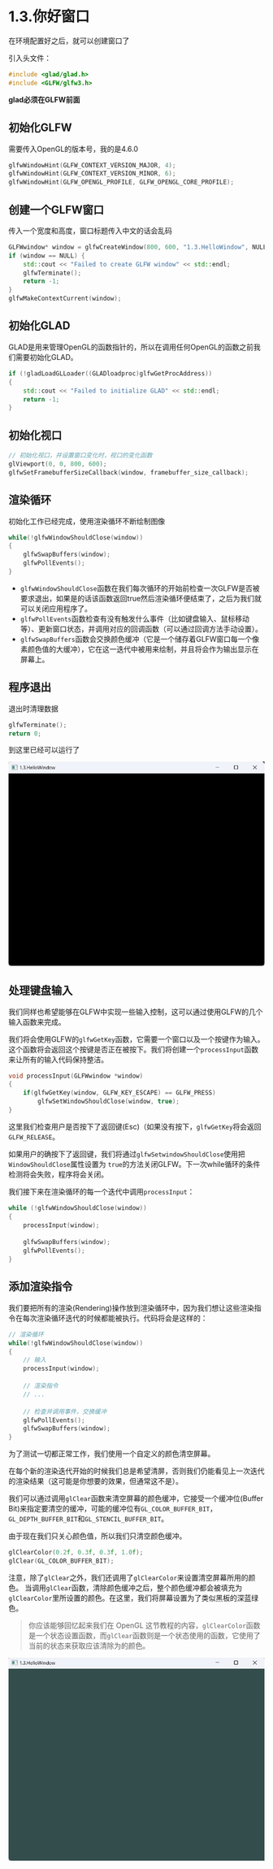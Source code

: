 # 1.3.你好窗口

在环境配置好之后，就可以创建窗口了

引入头文件：

```cpp
#include <glad/glad.h>
#include <GLFW/glfw3.h>
```

**glad必须在GLFW前面**

## 初始化GLFW

需要传入OpenGL的版本号，我的是4.6.0

```cpp
glfwWindowHint(GLFW_CONTEXT_VERSION_MAJOR, 4);
glfwWindowHint(GLFW_CONTEXT_VERSION_MINOR, 6);
glfwWindowHint(GLFW_OPENGL_PROFILE, GLFW_OPENGL_CORE_PROFILE);
```

## 创建一个GLFW窗口

传入一个宽度和高度，窗口标题传入中文的话会乱码

```cpp
GLFWwindow* window = glfwCreateWindow(800, 600, "1.3.HelloWindow", NULL, NULL);
if (window == NULL) {
    std::cout << "Failed to create GLFW window" << std::endl;
    glfwTerminate();
    return -1;
}
glfwMakeContextCurrent(window);
```

## 初始化GLAD

GLAD是用来管理OpenGL的函数指针的，所以在调用任何OpenGL的函数之前我们需要初始化GLAD。

```cpp
if (!gladLoadGLLoader((GLADloadproc)glfwGetProcAddress))
{
    std::cout << "Failed to initialize GLAD" << std::endl;
    return -1;
}
```

## 初始化视口

```cpp
// 初始化视口，并设置窗口变化时，视口的变化函数
glViewport(0, 0, 800, 600);
glfwSetFramebufferSizeCallback(window, framebuffer_size_callback);
```

## 渲染循环

初始化工作已经完成，使用渲染循环不断绘制图像

```cpp
while(!glfwWindowShouldClose(window))
{
    glfwSwapBuffers(window);
    glfwPollEvents();    
}
```

- `glfwWindowShouldClose`函数在我们每次循环的开始前检查一次GLFW是否被要求退出，如果是的话该函数返回true然后渲染循环便结束了，之后为我们就可以关闭应用程序了。
- `glfwPollEvents`函数检查有没有触发什么事件（比如键盘输入、鼠标移动等）、更新窗口状态，并调用对应的回调函数（可以通过回调方法手动设置）。
- `glfwSwapBuffers`函数会交换颜色缓冲（它是一个储存着GLFW窗口每一个像素颜色值的大缓冲），它在这一迭代中被用来绘制，并且将会作为输出显示在屏幕上。


## 程序退出

退出时清理数据

```cpp
glfwTerminate();
return 0;
```

到这里已经可以运行了

![窗口](../assets/img/1.3.1.png)

## 处理键盘输入

我们同样也希望能够在GLFW中实现一些输入控制，这可以通过使用GLFW的几个输入函数来完成。

我们将会使用GLFW的`glfwGetKey`函数，它需要一个窗口以及一个按键作为输入。这个函数将会返回这个按键是否正在被按下。我们将创建一个`processInput`函数来让所有的输入代码保持整洁。

```cpp
void processInput(GLFWwindow *window)
{
    if(glfwGetKey(window, GLFW_KEY_ESCAPE) == GLFW_PRESS)
        glfwSetWindowShouldClose(window, true);
}
```

这里我们检查用户是否按下了返回键(Esc)（如果没有按下，`glfwGetKey`将会返回`GLFW_RELEASE`。

如果用户的确按下了返回键，我们将通过`glfwSetwindowShouldClose`使用把`WindowShouldClose`属性设置为 `true`的方法关闭GLFW。下一次while循环的条件检测将会失败，程序将会关闭。

我们接下来在渲染循环的每一个迭代中调用`processInput`：

```cpp
while (!glfwWindowShouldClose(window))
{
    processInput(window);

    glfwSwapBuffers(window);
    glfwPollEvents();
}
```

## 添加渲染指令

我们要把所有的渲染(Rendering)操作放到渲染循环中，因为我们想让这些渲染指令在每次渲染循环迭代的时候都能被执行。代码将会是这样的：

```cpp
// 渲染循环
while(!glfwWindowShouldClose(window))
{
    // 输入
    processInput(window);

    // 渲染指令
    // ...

    // 检查并调用事件，交换缓冲
    glfwPollEvents();
    glfwSwapBuffers(window);
}
```


为了测试一切都正常工作，我们使用一个自定义的颜色清空屏幕。

在每个新的渲染迭代开始的时候我们总是希望清屏，否则我们仍能看见上一次迭代的渲染结果（这可能是你想要的效果，但通常这不是）。

我们可以通过调用`glClear`函数来清空屏幕的颜色缓冲，它接受一个缓冲位(Buffer Bit)来指定要清空的缓冲，可能的缓冲位有`GL_COLOR_BUFFER_BIT`，`GL_DEPTH_BUFFER_BIT`和`GL_STENCIL_BUFFER_BIT`。

由于现在我们只关心颜色值，所以我们只清空颜色缓冲。

```cpp
glClearColor(0.2f, 0.3f, 0.3f, 1.0f);
glClear(GL_COLOR_BUFFER_BIT);
```

注意，除了`glClear`之外，我们还调用了`glClearColor`来设置清空屏幕所用的颜色。
当调用`glClear`函数，清除颜色缓冲之后，整个颜色缓冲都会被填充为`glClearColor`里所设置的颜色。在这里，我们将屏幕设置为了类似黑板的深蓝绿色。

> 你应该能够回忆起来我们在 OpenGL 这节教程的内容，`glClearColor`函数是一个状态设置函数，而`glClear`函数则是一个状态使用的函数，它使用了当前的状态来获取应该清除为的颜色。

![窗口](../assets/img/1.3.2.png)

